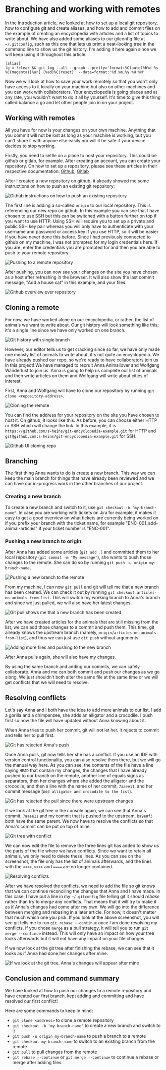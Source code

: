 # Branching and working with remotes

In the Introduction article, we looked at how to set up a local git repository, how to configure git and create aliases, and how to add and commit files on the example of creating an encyclopedia with articles and a list of topics to write about. We have also added some aliases to our gitconfig file at `~/.gitconfig`, such as this one that lets us print a neat-looking tree in the command line to show us the git history. I'm adding it here again since we will keep using it throughout this article.

```shell
[alias]
lg = !clear && git log --all --graph --pretty='format:%C(auto)%h%d %s  %C(magenta)[%an] (%ad)%C(reset)' --date=format:'%d.%m.%y %H:%M'
```

Now we will look at how to save your work remotely so that you won't only have access to it locally on your machine but also on other machines and you can work with collaborators. Your encyclopedia is going places and at any rate, you wouldn't want to do it all by yourself. It's time to give this thing called balance a go and let other people join in on your project.

## Working with remotes

All you have for now is your changes on your own machine. Anything that you commit will not be lost as long as your machine is working, but you can't share it with anyone else easily nor will it be safe if your device decides to stop working.

Firstly, you need to settle on a place to host your repository. This could be github or gitlab, for example.
After creating an account, you can create your repository.
On how to set up a repository, please see these articles in their respective documentation: [Github](https://docs.github.com/en/get-started/quickstart/create-a-repo), [Gitlab](https://docs.gitlab.com/ee/user/project/repository/)

After I created a new repository on github, it already showed me some instructions on how to push an existing git repository:

![Github instructions on how to push an existing repository](github-push-to-remote.png)

The first line is adding a so-called `origin` to our local repository. This is referencing our new repo on github. In this example you can see that I have chosen to use SSH but this can be switched with a button further on top if you want to use HTTP. Using SSH will require you to set up a private and public SSH key pair whereas you will only have to authenticate with your username and password or access key if you use HTTP, so it will be easier if you have never done this before.
Since I had previously connected to github on my machine, I was not prompted for my login credentials here. If you are, enter the credentials you are prompted for and then you are able to push to your remote repository.

![Pushing to a remote repository](pushing-to-remote.png)

After pushing, you can now see your changes on the site you have chosen as a host after refreshing in the browser. It will also show the last commit message, "Add a house cat" in this example, and your files.

![Github overview over repository](github-remote-repository-overview.png)

## Cloning a remote

For now, we have worked alone on our encyclopedia, or rather, the list of animals we want to write about.
Our git history will look something like this; it's a single line since we have only worked on one branch.

![Git history with single branch](single-branch-overview.png)

However, our editor tells us to get cracking since so far, we have only made one measly list of animals to write about, it's not quite an encyclopedia. We have already pushed our repo, so we're ready to have collaborators join us in this project!
We have managed to recruit Anna Animallover and Wolfgang Wanderlust to join us. Anna is going to help us complete our list of animals and then write articles on them and Wolfgang will write about cities of interest.

First, Anna and Wolfgang will have to clone our repository by running `git clone <repository-address>`.

![Cloning the remote](cloning-remote.png)

You can find the address for your repository on the site you have chosen to host it. On github, it looks like this. As before, you can choose either HTTP or SSH which will change the link. In this example, it is `https://github.com/s-heins/git-encyclopedia-example.git` for HTTP and `git@github.com:s-heins/git-encyclopedia-example.git` for SSH.

![Github UI cloning repo](Github-clone-repo.png)

## Branching

The first thing Anna wants to do is create a new branch. This way we can keep the main branch for things that have already been reviewed and we can have our in-progress work in the other branches of our project.

### Creating a new branch

To create a new branch and switch to it, use `git checkout -b "my-branch-name"`. In case you are working with tickets on Jira for example, it makes it easy to get a good overview on what tickets are currently being worked on if you prefix your branch with the ticket name, for example "ENC-001_add-animal-articles" if your ticket number is "ENC-001".

### Pushing a new branch to origin

After Anna has added some articles (`git add .`) and committed them to her local repository (`git commit -m "My message"`), she wants to push those changes to the remote.
She can do so by running `git push -u origin my-branch-name`.

![Pushing a new branch to the remote](pushing-new-branch-to-remote.png)

From my machine, I can now `git pull` and git will tell me that a new branch has been created. We can check it out by running `git checkout articles-on-animals-from-list`. This will switch my working branch to Anna's branch and since we just pulled, we will also have her latest changes.

![Git pull shows me that a new branch has been created](git-pull.png)

After we have created articles for the animals that are still missing from the list, we can add those changes to a commit and push them. This time, git already knows the upstream branch (namely, `origin/articles-on-animals-from-list`), and thus we can just use `git push` without arguments.

![Adding more files and pushing to the new branch](adding-more-files-and-pushing.png)

After Anna pulls again, she will also have my changes.

By using the same branch and adding our commits, we can safely collaborate. Anna and me can both commit and push our changes as we go along. We just shouldn't both alter the same file at the same time or we will get conflicts that we will need to resolve.

## Resolving conflicts

Let's say Anna and I both have the idea to add more animals to our list. I add a gorilla and a chimpanzee, she adds an alligator and a crocodile. I push first so now the file will have updated without Anna knowing about it.

When Anna tries to push her commit, git will not let her. It rejects to commit and tells her to pull first.

![Git has rejected Anna's push](push-rejected.png)

Once Anna pulls, git now tells her she has a conflict. If you use an IDE with version control functionality, you can also resolve them there, but we will go the manual way here.
As you can see, the contents of the file have a line saying `HEAD` that contain my changes, the changes that I have already pushed to our branch on the remote, another line of equals signs as separators, then her changes where she added the alligator and the crocodile, and then a line with the name of her commit, `7aaee11`, and her commit message (`Add alligator and crocodile to the list`).

![Git has rejected the pull since there were upstream changes](Merge-conflicts-head.png)

If we look at the git tree in the console again, we can see that Anna's commit, `7aaee11` and my commit that is pushed to the upstream, `ba9e8f3` both have the same parent. We now have to resolve the conflicts so that Anna's commit can be put on top of mine.

![Git tree with conflict](git-tree-conflict.png)

We can now edit the file to remove the three lines git has added to show us the parts of the file where we have conflicts. Since we want to retain all animals, we only need to delete these lines. As you can see on the screenshot, the file only has the list of animals afterwards, and the lines with the `<<<<`, `>>>>` and `====` are no longer contained.

![Resolving conflicts](git-resolving-conflict.png)

After we have resolved the conflicts, we need to add the file so git knows that we can continue reconciling the changes that Anna and I have made.
In this case, I have put a line in my `~/.gitconfig` file telling git it should *rebase* rather than try to *merge* any conflicts. That means that it will try to make it as if Anna's changes had come after my own. We will go into the difference between merging and rebasing in a later article. For now, it doesn't matter that much which one you pick. If you look at the above screenshot, you will see git tells me to run `git rebase --continue` once I am done resolving my conflicts. If you chose `merge` as a pull strategy, it will tell you to run `git merge --continue` instead. This will only have an impact on how your tree looks afterwards but it will not have any impact on your file changes.

If we now look at the git tree after finishing the rebase, we can see that it looks as if Anna had done her changes after mine.

![If we look at the git tree, Anna's changes will appear after mine](tree-after-rebasing.png)

## Conclusion and command summary

We have looked at how to push our changes to a remote repository and have created our first branch, kept adding and committing and have resolved our first conflict!

Here are some commands to keep in mind:

* `git clone <address>` to clone a remote repository
* `git checkout -b 'my-branch-name'` to create a new branch and switch to it
* `git push -u origin my-branch-name` to push a branch to a remote
* `git checkout my-branch-name` to switch to an existing branch from the remote
* `git pull` to pull changes from the remote
* `git rebase --continue` or `git merge --continue` to continue a rebase or merge after adding files